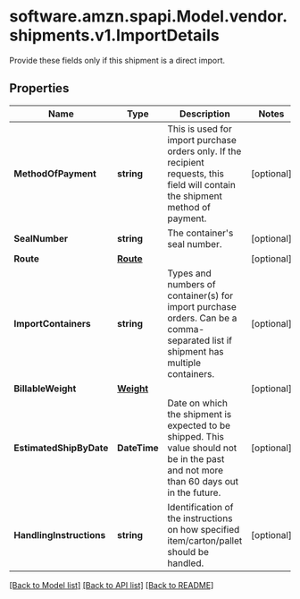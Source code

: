 # software.amzn.spapi.Model.vendor.shipments.v1.ImportDetails
Provide these fields only if this shipment is a direct import.

## Properties

Name | Type | Description | Notes
------------ | ------------- | ------------- | -------------
**MethodOfPayment** | **string** | This is used for import purchase orders only. If the recipient requests, this field will contain the shipment method of payment. | [optional] 
**SealNumber** | **string** | The container&#39;s seal number. | [optional] 
**Route** | [**Route**](Route.md) |  | [optional] 
**ImportContainers** | **string** | Types and numbers of container(s) for import purchase orders. Can be a comma-separated list if shipment has multiple containers. | [optional] 
**BillableWeight** | [**Weight**](Weight.md) |  | [optional] 
**EstimatedShipByDate** | **DateTime** | Date on which the shipment is expected to be shipped. This value should not be in the past and not more than 60 days out in the future. | [optional] 
**HandlingInstructions** | **string** | Identification of the instructions on how specified item/carton/pallet should be handled. | [optional] 

[[Back to Model list]](../README.md#documentation-for-models) [[Back to API list]](../README.md#documentation-for-api-endpoints) [[Back to README]](../README.md)

